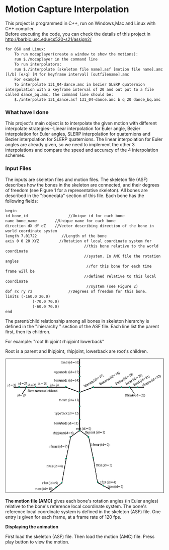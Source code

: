 # Motion Capture Interpolation

This project is programmed in C++, run on Windows,Mac and Linux with C++ compiler.\
Before executing the code, you can check the details of this project in http://barbic.usc.edu/cs520-s21/assign2/
```
for OSX and Linux:
    To run mocaplayer(create a window to show the motions):
    run $./mocaplayer in the command line
    To run interpolators:
    run $./interpolate [skeleton file name].asf [motion file name].amc [l/b] [e/q] [N for keyframe interval] [outfilename].amc
    For example 
    To interpolate 131_04-dance.amc in bezier SLERP quaternion interpolation with a keyframe interval of 20 and out put to a file called dance_bq.amc, the command line should be:
    $./interpolate 131_dance.asf 131_04-dance.amc b q 20 dance_bq.amc
```
### What have I done

This project's main object is to interpolate the given motion with different interpolate strategies--Linear interpolation for Euler angle, Bezier interpolation for Euler angles, SLERP interpolation for quaternions and Bezier interpolation for SLERP quaternions.
The linear interpolation for Euler angles are already given, so we need to implement the other 3 interpolations and compare the speed and accuracy of the 4 interpolation schemes.

### Input Files
The inputs are skeleton files and motion files. 
The skeleton file (ASF) describes how the bones in the skeleton are connected, and their degrees of freedom (see Figure 1 for a representative skeleton). All bones are described in the ":bonedata" section of this file. Each bone has the following fields:
```
begin
id bone_id                  //Unique id for each bone
name bone_name        //Unique name for each bone
direction dX dY dZ    //Vector describing direction of the bone in world coordinate system
length 7.01722           //Length of the bone
axis 0 0 20 XYZ         //Rotation of local coordinate system for
                                   //this bone relative to the world coordinate
                                   //system. In AMC file the rotation angles
                                    //for this bone for each time frame will be
                                   //defined relative to this local coordinate
                                    //system (see Figure 2)
dof rx ry rz                //Degrees of freedom for this bone.
limits (-160.0 20.0)
            (-70.0 70.0)
            (-60.0 70.0)
end
```
The parent/child relationship among all bones in skeleton hierarchy is defined in the ":hierarchy " section of the ASF file. Each line list the parent first, then its children.

For example:
"root lhipjoint rhipjoint lowerback"

Root is a parent and lhipjoint, rhipjoint, lowerback are root's children.


<img src="./pics/image006.gif"
     alt="Markdown Monster icon"/>


**The motion file (AMC)** gives each bone's rotation angles (in Euler angles) relative to the bone's reference local coordinate system. The bone's reference local coordinate system is defined in the skeleton (ASF) file. One entry is given for each frame, at a frame rate of 120 fps.

**Displaying the animation**

First load the skeleton (ASF) file. Then load the motion (AMC) file. Press play button to view the motion.

